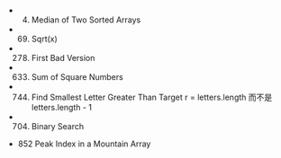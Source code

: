 - 4. Median of Two Sorted Arrays

- 69. Sqrt(x)
- 278. First Bad Version

- 633. Sum of Square Numbers

- 744. Find Smallest Letter Greater Than Target
    r = letters.length 而不是letters.length - 1
    
- 704. Binary Search

- 852	Peak Index in a Mountain Array
